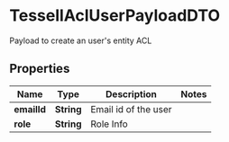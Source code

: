 

# TessellAclUserPayloadDTO

Payload to create an user's entity ACL

## Properties

Name | Type | Description | Notes
------------ | ------------- | ------------- | -------------
**emailId** | **String** | Email id of the user | 
**role** | **String** | Role Info | 



